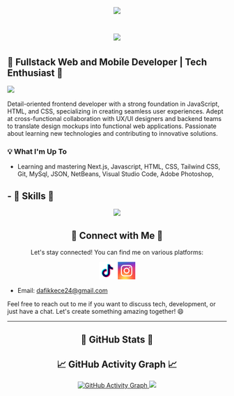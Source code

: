<!--- # Hi, I'm Dafikk! 👋 -->

<h1 align="center">
    <p>
        <img align="center" src="[https://user-images.githubusercontent.com/74038190/225813708-98b745f2-7d22-48cf-9150-083f1b00d6c9.gif](https://github.com/user-attachments/assets/eb1f3d66-c750-4ff1-8721-88a00776f71a)" width="500">
    </p>
    <p>
        <img src="https://readme-typing-svg.herokuapp.com/?font=Righteous&size=35&center=true&vCenter=true&width=500&height=70&duration=4000&lines=Hi+There!+👋;+I'm+Dafikk!;+a+Frontend+Web+Developer" />
    </p>
</h1>


## 🌟 Fullstack Web and Mobile Developer | Tech Enthusiast 🚀
![](https://komarev.com/ghpvc/?username=dafikk&style=flat-square)


Detail-oriented frontend developer with a strong foundation in JavaScript, HTML, and CSS, specializing in creating seamless user experiences. Adept at cross-functional collaboration with UX/UI designers and backend teams to translate design mockups into functional web applications. Passionate about learning new technologies and contributing to innovative solutions.

### 💡 What I'm Up To

- Learning and mastering Next.js, Javascript, HTML, CSS, Tailwind CSS, Git, MySql, JSON, NetBeans, Visual Studio Code, Adobe Photoshop,
<h2>
- 🌟 Skills 🌟
</h2>

<p align="center">
  <img src="https://skillicons.dev/icons?i=nextjs,html,css,tailwindcss,nodejs,mysql,mongodb,vscode,github,linux," />

<h2 align="center">
  🤝 Connect with Me 🤝
</h2>

<p align="center">Let's stay connected! You can find me on various platforms:</p>


<p align="center">
  <a href="https://www.tiktok.com/@dafikkw" target="_blank" rel="noopener"><img src="https://raw.githubusercontent.com/edent/SuperTinyIcons/master/images/svg/tiktok.svg" width="40" height="40" alt="LinkedIn" /></a>
  <a href="https://instagram.com/dafikkw" target="_blank" rel="noopener"><img src="https://raw.githubusercontent.com/edent/SuperTinyIcons/master/images/svg/instagram.svg" width="40" height="40" alt="Twitter" /></a>
</p>

- Email: dafikkece24@gmail.com

Feel free to reach out to me if you want to discuss tech, development, or just have a chat. Let's create something amazing together! 😄

---
<h2 align="center">
🤖 GitHub Stats 🤖
</h2>




<h2 align="center">
📈 GitHub Activity Graph 📈
</h2>

<p align="center">
  <a href="https://github.com/ashutosh00710/github-readme-activity-graph">
    <img src="https://github-readme-activity-graph.vercel.app/graph?username=dafikk&theme=high-contrast" alt="GitHub Activity Graph" />
  </a>
    <img src="https://github.com/Anmol-Baranwal/Cool-GIFs-For-GitHub/assets/74038190/d48893bd-0757-481c-8d7e-ba3e163feae7" />
</p>
